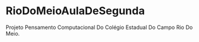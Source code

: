 # RioDoMeioAulaDeSegunda
Projeto Pensamento Computacional Do Colégio Estadual Do Campo Rio Do Meio.
